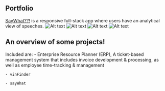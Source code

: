 ## Portfolio
<a href="say-what.netlify.com">SayWhat??!</a> is a responsive full-stack app where users have an analytical view of speeches.
![Alt text](imgs/welcome.jpg?raw=true "Welcome")
![Alt text](imgs/projects.jpg?raw=true "Projects Overview")
![Alt text](imgs/links.jpg?raw=true "Links to Projects")
![Alt text](imgs/responsive.jpg?raw=true "Responsive design")

## An overview of some projects! 
Included are:
	- Enterprise Resource Planner (ERP),
		A ticket-based management system that includes invoice development & processing, as well as employee time-tracking & management

	- vinFinder

	- sayWhat